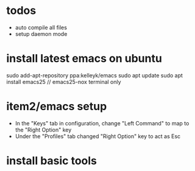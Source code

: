 # todos

- auto compile all files
- setup daemon mode

# install latest emacs on ubuntu

sudo add-apt-repository ppa:kelleyk/emacs
sudo apt update
sudo apt install emacs25  // emacs25-nox terminal only

# item2/emacs setup

- In the "Keys" tab in configuration, change "Left Command" to map to the "Right Option" key
- Under the "Profiles" tab changed "Right Option" key to act as Esc

# install basic tools

